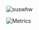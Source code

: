 ![suswhw](https://moe-counter-vercel-mx72j7y82-suswhw.vercel.app/get/@suswhw?theme=rule34)

![Metrics](https://metrics.lecoq.io/SuSWhW?template=classic&isocalendar=1&languages=1&lines=1&stars=1&gists=1&base=header%2C%20activity%2C%20community%2C%20repositories%2C%20metadata&base.indepth=false&base.hireable=false&base.skip=false&isocalendar=false&isocalendar.duration=full-year&languages=false&languages.limit=8&languages.threshold=0%25&languages.other=true&languages.colors=github&languages.sections=most-used&languages.indepth=false&languages.analysis.timeout=15&languages.analysis.timeout.repositories=7.5&languages.categories=markup%2C%20programming&languages.recent.categories=markup%2C%20programming&languages.recent.load=300&languages.recent.days=14&lines=false&lines.sections=base&lines.repositories.limit=4&lines.history.limit=1&stars=false&stars.limit=4&gists=false&config.timezone=Asia%2FShanghai)
